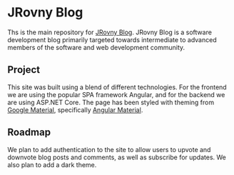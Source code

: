 # JRovny Blog

Ths is the main repository for [JRovny Blog](https://www.jrovny.com). JRovny Blog is a software development blog primarily targeted towards intermediate to advanced members of the software and web development community.

## Project

This site was built using a blend of different technologies. For the frontend we are using the popular SPA framework Angular, and for the backend we are using ASP.NET Core. The page has been styled with theming from [Google Material](https://material.io/design), specifically [Angular Material](https://material.angular.io/).

## Roadmap

We plan to add authentication to the site to allow users to upvote and downvote blog posts and comments, as well as subscribe for updates. We also plan to add a dark theme.
